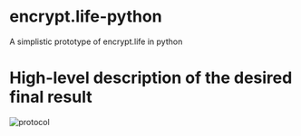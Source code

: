 # encrypt.life-python
A simplistic prototype of encrypt.life in python

# High-level description of the desired final result
![protocol](https://raw.githubusercontent.com/grocid/encrypt.life-python/master/proto.png)
